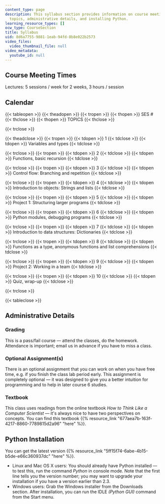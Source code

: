 ```yaml
---
content_type: page
description: This syllabus section provides information on course meeting times, course
  topics, administrative details, and installing Python.
learning_resource_types: []
ocw_type: CourseSection
title: Syllabus
uid: 8d6a7755-9881-1eab-94fd-8b8e022b2573
video_files:
  video_thumbnail_file: null
video_metadata:
  youtube_id: null
---
```


Course Meeting Times
--------------------

Lectures: 5 sessions / week for 2 weeks, 3 hours / session

Calendar
--------

{{< tableopen >}}
{{< theadopen >}}
{{< tropen >}}
{{< thopen >}}
SES #
{{< thclose >}}
{{< thopen >}}
TOPICS
{{< thclose >}}

{{< trclose >}}

{{< theadclose >}}
{{< tropen >}}
{{< tdopen >}}
1
{{< tdclose >}}
{{< tdopen >}}
Variables and types
{{< tdclose >}}

{{< trclose >}}
{{< tropen >}}
{{< tdopen >}}
2
{{< tdclose >}}
{{< tdopen >}}
Functions, basic recursion
{{< tdclose >}}

{{< trclose >}}
{{< tropen >}}
{{< tdopen >}}
3
{{< tdclose >}}
{{< tdopen >}}
Control flow: Branching and repetition
{{< tdclose >}}

{{< trclose >}}
{{< tropen >}}
{{< tdopen >}}
4
{{< tdclose >}}
{{< tdopen >}}
Introduction to objects: Strings and lists
{{< tdclose >}}

{{< trclose >}}
{{< tropen >}}
{{< tdopen >}}
5
{{< tdclose >}}
{{< tdopen >}}
Project 1: Structuring larger programs
{{< tdclose >}}

{{< trclose >}}
{{< tropen >}}
{{< tdopen >}}
6
{{< tdclose >}}
{{< tdopen >}}
Python modules, debugging programs
{{< tdclose >}}

{{< trclose >}}
{{< tropen >}}
{{< tdopen >}}
7
{{< tdclose >}}
{{< tdopen >}}
Introduction to data structures: Dictionaries
{{< tdclose >}}

{{< trclose >}}
{{< tropen >}}
{{< tdopen >}}
8
{{< tdclose >}}
{{< tdopen >}}
Functions as a type, anonymous functions and list comprehensions
{{< tdclose >}}

{{< trclose >}}
{{< tropen >}}
{{< tdopen >}}
9
{{< tdclose >}}
{{< tdopen >}}
Project 2: Working in a team
{{< tdclose >}}

{{< trclose >}}
{{< tropen >}}
{{< tdopen >}}
10
{{< tdclose >}}
{{< tdopen >}}
Quiz, wrap-up
{{< tdclose >}}

{{< trclose >}}

{{< tableclose >}}

Administrative Details
----------------------

### Grading

This is a pass/fail course — attend the classes, do the homework. Attendance is important; email us in advance if you have to miss a class.

### Optional Assignment(s)

There is an optional assignment that you can work on when you have free time, e.g. if you finish the class lab period early. This assignment is completely optional — it was designed to give you a better intuition for programming and to help in later course 6 studies.

### Textbook

This class uses readings from the online textbook _How to Think Like a Computer Scientist_ — it's always nice to have two perspectives on concepts. You can find this textbook {{% resource_link "677aea7b-163f-4217-8860-7789815d2a96" "here" %}}.

Python Installation
-------------------

You can get the latest version {{% resource_link "5ff15f74-6abe-4b15-b5de-e66c360937dc" "here" %}}.

*   Linux and Mac OS X users: You should already have Python installed — to test this, run the command _Python_ in console mode. Note that the first line tells you the version number; you may want to upgrade your installation if you have a version earlier than 2.3.
*   Windows users: Grab the Windows installer from the Downloads section. After installation, you can run the IDLE _(Python GUI)_ command from the Start menu.